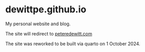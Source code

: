 # dewittpe.github.io

My personal website and blog.

The site will redirect to [peteredewitt.com](https://www.peteredewitt.com)

The site was reworked to be built via quarto on 1 October 2024.
